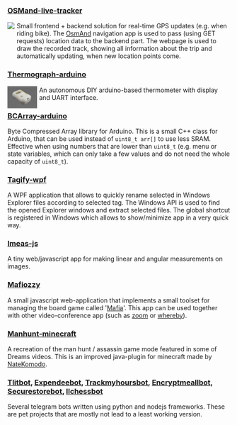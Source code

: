 ### [OSMand-live-tracker](https://github.com/wi1k1n/osmand-live-tracker)
[<img src="https://github.com/wi1k1n/osmand-live-tracker/raw/master/img/screenshot.jpg" height="100" align="left" style="margin-right: 5px;">](https://github.com/wi1k1n/osmand-live-tracker)
Small frontend + backend solution for real-time GPS updates (e.g. when riding bike). The [OsmAnd](https://github.com/osmandapp/Osmand) navigation app is used to pass (using GET requests) location data to the backend part. The webpage is used to draw the recorded track, showing all information about the trip and automatically updating, when new location points come.

### [Thermograph-arduino](https://github.com/wi1k1n/thermograph-arduino)
[<img src="https://github.com/wi1k1n/thermograph-arduino/raw/main/hardware/model.png" height="50" align="left" style="margin-right: 5px;">](https://github.com/wi1k1n/thermograph-arduino)
An autonomous DIY arduino-based thermometer with display and UART interface.

### [BCArray-arduino](https://github.com/wi1k1n/bcarray-arduino)
Byte Compressed Array library for Arduino. This is a small C++ class for Arduino, that can be used instead of `uint8_t arr[]` to use less SRAM. Effective when using numbers that are lower than `uint8_t` (e.g. menu or state variables, which can only take a few values and do not need the whole capacity of `uint8_t`).

### [Tagify-wpf](https://github.com/wi1k1n/wpf-tagify)
A WPF application that allows to quickly rename selected in Windows Explorer files according to selected tag. The Windows API is used to find the opened Explorer windows and extract selected files. The global shortcut is registered in Windows which allows to show/minimize app in a very quick way.

### [Imeas-js](https://github.com/wi1k1n/imeas)
A tiny web/javascript app for making linear and angular measurements on images.

### [Mafiozzy](https://github.com/wi1k1n/mafiozzy)
A small javascript web-application that implements a small toolset for managing the board game called '[Mafia](https://en.wikipedia.org/wiki/Mafia_(party_game))'. This app can be used together with other video-conference app (such as [zoom](https://zoom.us/) or [whereby](https://whereby.com/)).

### [Manhunt-minecraft](https://github.com/wi1k1n/DreamManHunt)
A recreation of the man hunt / assassin game mode featured in some of Dreams videos. This is an improved java-plugin for minecraft made by [NateKomodo](https://github.com/NateKomodo/DreamManHunt).

### [Tlitbot](https://github.com/wi1k1n/tlitbot), [Expendeebot](https://github.com/wi1k1n/expendeebot), [Trackmyhoursbot](https://github.com/wi1k1n/telegram-trackmyhoursbot), [Encryptmeallbot](https://github.com/wi1k1n/encryptmeallbot), [Securestorebot](https://github.com/wi1k1n/securestorebot), [Ilchessbot](https://github.com/wi1k1n/IlChess)
Several telegram bots written using python and nodejs frameworks. These are pet projects that are mostly not lead to a least working version.